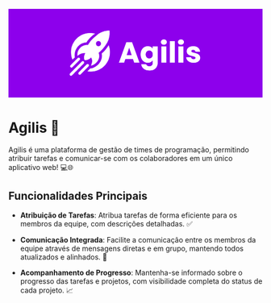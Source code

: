 ![Banner](https://raw.githubusercontent.com/agilis-software/.github/main/images/agilis-banner.png)

# Agilis 🚀

Agilis é uma plataforma de gestão de times de programação, permitindo atribuir tarefas e comunicar-se com os colaboradores em um único aplicativo web! 💻🌐

## Funcionalidades Principais

- **Atribuição de Tarefas**: Atribua tarefas de forma eficiente para os membros da equipe, com descrições detalhadas. ✅
  
- **Comunicação Integrada**: Facilite a comunicação entre os membros da equipe através de mensagens diretas e em grupo, mantendo todos atualizados e alinhados. 💬

- **Acompanhamento de Progresso**: Mantenha-se informado sobre o progresso das tarefas e projetos, com visibilidade completa do status de cada projeto. 📈
